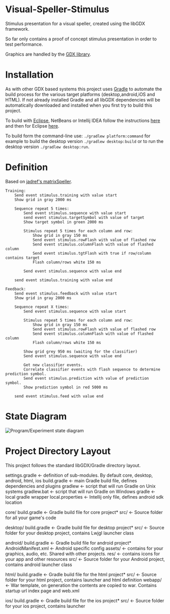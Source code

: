 Visual-Speller-Stimulus
=======================

Stimulus presentation for a visual speller, created using the libGDX framework.

So far only contains a proof of concept stimulus presentation in order to test performance.

Graphics are handled by the [GDX library](http://libgdx.badlogicgames.com).

Installation
============

As with other GDX based systems this project uses [Gradle](http://www.gradle.org/) to automate the build process for the various target platforms (desktop,android,iOS and HTML).  If not already installed Gradle and all libGDX dependencies will be automatically downloaded and installed when you first try to build this project.

To build with [Eclipse](www.eclipse.org), NetBeans or Intellij IDEA follow the instructions [here](https://github.com/libgdx/libgdx/wiki/Setting-up-your-Development-Environment-%28Eclipse%2C-Intellij-IDEA%2C-NetBeans%29) and then for Eclipse [here](https://github.com/libgdx/libgdx/wiki/Gradle-and-Eclipse).

To build form the command-line use:
`./gradlew platform:command` for example to build the desktop version `./gradlew desktop:build` or to run the desktop version `./gradlew desktop:run`.


Definition
==========

Based on [jadref's matrixSpeller](https://github.com/jadref/buffer_bci/tree/master/matrixSpeller).

```
Training:
	Send event stimulus.training with value start
	Show grid in gray 2000 ms

	Sequence repeat 5 times:
		Send event stimulus.sequence with value start
		send event stimulus.targetSymbol with value of target
		Show target symbol in green 2000 ms

		Stimulus repeat 5 times for each column and row:
			Show grid in gray 150 ms
			Send event stimulus.rowFlash with value of flashed row
			Send event stimulus.columnFlash with value of flashed column
			Send event stimulus.tgtFlash with true if row/column contains target
			Flash column/rows white 150 ms

		Send event stimulus.sequence with value end

	send event stimulus.training with value end

Feedback:
	Send event stimulus.feedback with value start
	Show grid in gray 2000 ms

	Sequence repeat X times:
		Send event stimulus.sequence with value start

		Stimulus repeat 5 times for each column and row:
			Show grid in gray 150 ms
			Send event stimulus.rowFlash with value of flashed row
			Send event stimulus.columnFlash with value of flashed column
			Flash column/rows white 150 ms
		
		Show grid grey 950 ms (waiting for the classifier)
		Send event stimulus.sequence with value end
		
		Get new classifier events.
		Correlate classifier events with flash sequence to determine prediction symbol.
		Send event stimulus.prediction with value of prediction symbol.
		Show prediction symbol in red 5000 ms
		
	send event stimulus.feed with value end
```

State Diagram
=============

![Program/Experiment state diagram](./master/doc/program_states.png)


Project Directory Layout
========================

This project follows the standard libGDX/Gradle directory layout. 

settings.gradle            <- definition of sub-modules. By default core, desktop, android, html, ios
build.gradle               <- main Gradle build file, defines dependencies and plugins
gradlew                    <- script that will run Gradle on Unix systems
gradlew.bat                <- script that will run Gradle on Windows
gradle                     <- local gradle wrapper
local.properties           <- Intellij only file, defines android sdk location

core/
    build.gradle           <- Gradle build file for core project*
    src/                   <- Source folder for all your game's code

desktop/
    build.gradle           <- Gradle build file for desktop project*
    src/                   <- Source folder for your desktop project, contains Lwjgl launcher class

android/
    build.gradle           <- Gradle build file for android project*
    AndroidManifest.xml    <- Android specific config
    assets/                <- contains for your graphics, audio, etc.  Shared with other projects.
    res/                   <- contains icons for your app and other resources
    src/                   <- Source folder for your Android project, contains android launcher class

html/
    build.gradle           <- Gradle build file for the html project*
    src/                   <- Source folder for your html project, contains launcher and html definition
    webapp/                <- War template, on generation the contents are copied to war. Contains startup url index page and web.xml


ios/
    build.gradle           <- Gradle build file for the ios project*
    src/                   <- Source folder for your ios project, contains launcher
